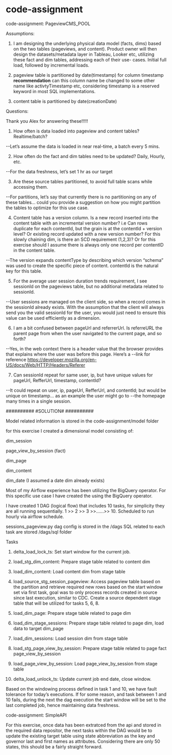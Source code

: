 # code-assignment 

code-assignment: PageviewCMS_POOL
 
Assumptions: 

1. I am designing the underlying physical data model (facts, dims) based on the two tables (pageviews, and content). Product owner will     then design the datasets/metadata layer in Tableau, Looker etc, utilizing these fact and dim tables, addressing each of their use-        cases. Initial full load, followed by incremental loads. 

2. pageview table is partitioned by date(timestamp) for column timestamp 
  **recommendation** can this column name be changed to some other name like activtyTimestamp etc, considering timestamp is a reserved      keyword in most SQL implementations.  
 
3. content table is partitioned by date(creationDate) 

Questions: 

Thank you Alex for answering these!!!!! 

1. How often is data loaded into pageview and content tables? Realtime/batch? 

--Let’s assume the data is loaded in near real-time, a batch every 5 mins. 

2. How often do the fact and dim tables need to be updated? Daily, Hourly, etc. 

--For the data freshness, let’s set 1 hr as our target 

3. Are these source tables partitioned, to avoid full table scans while accessing them. 

--For partitions, let’s say that currently there is no partitioning on any of these tables… could you provide a suggestion on how you might partition the tables to optimize for this use case. 

4. Content table has a version column. Is a new record inserted into the content table with an incremental version number? i.e Can rows duplicate for each contentId, but the grain is at the contentId + version level? Or existing record updated with a new version number? 
For this slowly chaining dim, is there an SCD requirement (1,2,3)? 
Or for this exercise should I assume there is always only one record per contentID in the content table. 

--The version expands contentType by describing which version “schema” was used to create the specific piece of content. contentId is the natural key for this table. 

5. For the average user session duration trends requirement, I see sessionId on the pageviews table, but no additional metadata related to sessionId. 

--User sessions are managed on the client side, so when a record comes in the sessionId already exists. With the assumption that the client will always send you the valid sessionId for the user, you would just need to ensure this value can be used efficiently as a dimension. 

6. I am a bit confused between pageUrl and referrerUrl. Is referreURL the parent page from when the user navigated to the current page, and so forth? 

--Yes, in the web context there is a header value that the browser provides that explains where the user was before this page. Here’s a --link for reference https://developer.mozilla.org/en-US/docs/Web/HTTP/Headers/Referer 

7. Can sessionId repeat for same user, ip, but have unique values for pageUrl, RefferUrl, timestamp, contentId? 

--It could repeat on user, ip, pageUrl, RefferUrl, and contentId; but would be unique on timestamp... as an example the user might go to --the homepage many times in a single session.
  

########## 
#SOLUTION# 
########## 
  

Model related information is stored in the code-assignment/model folder 

for this exercise I created a dimensional model consisting of: 

dim_session 

page_view_by_session (fact) 

dim_page 

dim_content 

dim_date (I assumed a date dim already exists) 

Most of my Airflow experience has been utilizing the BigQuery operator. For this specific use case I have created the using the BigQuery operator. 

I have created 1 DAG (logical flow) that includes 10 tasks, for simplicity they are all running sequentially. 1 >> 2 >> 3 >>......>> 10. 
Scheduled to run hourly via airflow schedule. 

sessions_pageview.py dag config is stored in the /dags 
SQL related to each task are stored /dags/sql folder 

Tasks 
  
1. delta_load_lock_ts: Set start window for the current job. 

2. load_stg_dim_content: Prepare stage table related to content dim 

3. load_dim_content: Load content dim from stage table 

4. load_source_stg_session_pageview: Access pageview table based on the partition and retrieve required new rows based on the start         window set via first task, goal was to only process records created in source since last execution, similar to CDC. Create a source     dependent stage table that will be utilized for tasks 5, 6, 8. 

5. load_dim_page: Prepare stage table related to page dim 

6. load_dim_stage_sessions: Prepare stage table related to page dim, load data to target dim_page 

7. load_dim_sessions: Load session dim from stage table 

8. load_stg_page_view_by_session: Prepare stage table related to page fact page_view_by_session 

9. load_page_view_by_session: Load page_view_by_session from stage table 

10. delta_load_unlock_ts: Update current job end date, close window. 

Based on the windowing process defined in task 1 and 10, we have fault tolerance for today’s executions. If for some reason, and task between 1 and 10 fails, during the next the dag execution the start window will be set to the last completed job, hence maintaining data freshness. 


code-assignment: SimpleAPI

For this exercise, once data has been extratced from the api and stored in the required data repositor, the next tasks within the DAG would be to update the existing target table using state abbreviation as the key and governor last and first names as attributes. Considering there are only 50 states, this should be a fairly straight forward.

